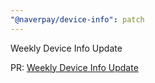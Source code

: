```yaml
---
"@naverpay/device-info": patch
---
```


Weekly Device Info Update

PR: [Weekly Device Info Update](https://github.com/NaverPayDev/device-info/pull/93)
